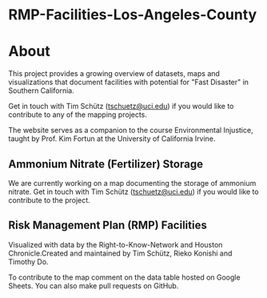 # RMP-Facilities-Los-Angeles-County

# About
This project provides a growing overview of datasets, maps and visualizations that document facilities with potential for "Fast Disaster" in Southern California.

Get in touch with Tim Schütz (tschuetz@uci.edu) if you would like to contribute to any of the mapping projects.

The website serves as a companion to the course Environmental Injustice, taught by Prof. Kim Fortun at the University of California Irvine.

## Ammonium Nitrate (Fertilizer) Storage
We are currently working on a map documenting the storage of ammonium nitrate. Get in touch with Tim Schütz (tschuetz@uci.edu) if you would like to contribute to the project.

## Risk Management Plan (RMP) Facilities
Visualized with data by the Right-to-Know-Network and Houston Chronicle.Created and maintained by Tim Schütz, Rieko Konishi and Timothy Do.

To contribute to the map comment on the data table hosted on Google Sheets. You can also make pull requests on GitHub.

